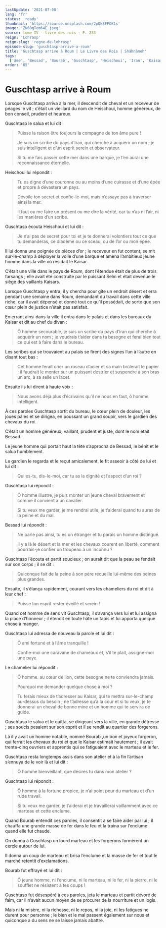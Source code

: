 ```yaml
---
lastUpdate: '2021-07-08'
lang: 'fr'
status: 'ready'
thumbnail: 'https://source.unsplash.com/2pQk8FPOK1s'
image: 'ZN60gTem64E.jpeg'
source: tome IV - livre des rois - P. 233
reign: 'Lohrasp'
reign-slug: 'regne-de-lohrasp'
episode-slug: 'guschtasp-arrive-a-roum'
title: 'Guschtasp arrive à Roum | Le Livre des Rois | Shâhnâmeh'
tags:
  ['âme', 'Bessad', 'Bourab', 'Guschtasp', 'Heischoui', 'Iran', 'Kaisar', 'Kaisars', 'Roum', 'Selm']
order: '05'
---
```


<!-- LTeX: language=fr -->

# Guschtasp arrive à Roum

Lorsque Guschtasp arriva à la mer, il descendit de cheval et un receveur de péages le vit ; c’était un vieillard du nom de Heischoui, homme généreux, de bon conseil, prudent et heureux.

Guschtasp le salua et lui dit :

> Puisse la raison être toujours la compagne de ton âme pure !
>
> Je suis un scribe du pays d’Iran, qui cherche à acquérir un nom ; je suis intelligent et d’un esprit serein et observateur.
>
> Si tu me fais passer cette mer dans une barque, je t’en aurai une reconnaissance éternelle.

Heischoui lui répondit :

> Tu es digne d’une couronne ou au moins d’une cuirasse et d’une épée et propre à dévastera un pays.
>
> Dévoile ton secret et confie-le-moi, mais n’essaye pas à traverser ainsi la mer.
>
> Il faut ou me faire un présent ou me dire la vérité, car tu n’as ni l’air, ni les manières d’un scribe.

Guschtasp écouta Heischoui et lui dit :

> Je n’ai pas de secret pour toi et je te donnerai volontiers tout ce que tu demanderas, ce diadème ou ce sceau, ou de l’or ou mon épée.

Il lui donna une poignée de pièces d’or ; le receveur en fut content, se mit sur-le-champ à déployer la voile d’une barque et amena l’ambitieux jeune homme dans la ville où résidait le Kaisar.

C’était une ville dans le pays de Roum, dont l’étendue était de plus de trois farsangs ; elle avait été construite par le puissant Selm et était devenue le siège des vaillants Kaisars.

Lorsque Guschtasp y entra, il y chercha pour gîte un endroit désert et erra pendant une semaine dans Roum, demandant du travail dans cette ville riche, car il avait dépensé et donné tout ce qu’il possédait, de sorte que son cœur plein de justice n’était pas satisfait.

En errant ainsi dans la ville il entra dans le palais et dans les bureaux du Kaisar et dit au chef du divan :

> Ô homme secourable, je suis un scribe du pays d’Iran qui cherche à acquérir un nom ; je voudrais t’aider dans ta besogne et ferai bien tout ce qui est à faire dans le bureau.

Les scribes qui se trouvaient au palais se firent des signes l’un à l’autre en disant tout bas :

> Cet homme ferait crier un roseau d’acier et sa main brûlerait le papier ; il faudrait le monter sur un puissant destrier et suspendre à son bras un arc, à sa selle un lacet.

Ensuite ils lui dirent à haute voix :

> Nous avons déjà plus d’écrivains qu’il ne nous en faut, ô homme intelligent.

À ces paroles Guschtasp sortit du bureau, le cœur plein de douleur, les joues pâles et se dirigea, en poussant un grand soupir, vers le gardien des chevaux du roi.

C’était un homme généreux, vaillant, prudent et juste, dont le nom était Bessad.

Le jeune homme qui portait haut la tête s’approcha de Bessad, le bénit et le salua humblement.

Le gardien le regarda et le reçut amicalement, le fit asseoir à côté de lui et lui dit :

> Qui es-tu, dis-Ie-moi, car tu as la dignité et l’aspect d’un roi ?

Guschtasp lui répondit :

> Ô homme illustre, je puis monter un jeune cheval bravement et comme il convient à un cavalier.
>
> Si tu veux me garder, je me rendrai utile, je t’aiderai quand tu auras de la peine et du mal.

Bessad lui répondit :

> Ne parle pas ainsi, tu es un étranger et tu parais un homme distingué.
>
> Il y a là le désert et la mer et les chevaux courent en liberté, comment pourrais-je confier un troupeau à un inconnu ?

Guschtasp l’écouta et partit soucieux ; on aurait dit que la peau se fendait sur son corps ; il se dit :

> Quiconque fait de la peine à son père recueille lui-même des peines plus grandes.

Ensuite, il s’élança rapidement, courant vers les chameliers du roi et dit à leur chef :

> Puisse ton esprit rester éveillé et serein !

Quand cet homme de sens vit Guschtasp, il s’avança vers lui et lui assigna la place d’honneur ; il étendit en toute hâte un tapis et lui apporta quelque chose à manger.

Guschtasp lui adressa de nouveau la parole et lui dit :

> Ô ami fortuné et à l’âme tranquille !
>
> Confie-moi une caravane de chameaux et, s’il te plait, assigne-moi une paye.

Le chamelier lui répondit :

> Ô homme. au cœur de lion, cette besogne ne te conviendra jamais.
>
> Pourquoi me demander quelque chose à moi ?
>
> Tu ferais mieux de t’adresser au Kaisar, qui te mettra sur-le-champ au-dessus du besoin ; ne t’adresse qu’à la cour et si tu veux, je te donnerai un cheval de bonne mine et un homme qui te servira de guide.

Guschtasp le salua et le quitta, se dirigeant vers la ville, en grande détresse ; ses soucis pesaient sur son esprit et il se rendit au quartier des forgerons.

Là il y avait un homme notable, nommé Bourab ,un bon et joyeux forgeron, qui ferrait les chevaux du roi et que le Kaisar estimait hautement ; il avait trente-cinq ouvriers et apprentis qui se fatiguaient avec le marteau et le fer.

Guschtasp resta longtemps assis dans son atelier et à la fin l’artisan s’ennuya de le voir là et lui dit :

> Ô homme bienveillant, que désires tu dans mon atelier ?

Guschtasp lui répondit :

> Ô homme à la fortune propice, je n’ai point peur du marteau et d’un rude travail.
>
> Si tu veux me garder, je t’aiderai et je travaillerai vaillamment avec ce marteau et cette enclume.

Quand Bourab entendit ces paroles, il consentit à se faire aider par lui ; il chauffa une grande masse de fer dans le feu et la traina sur l’enclume quand elle fut chaude.

On donna à Guschtasp un lourd marteau et les forgerons formèrent un cercle autour de lui.

Il donna un coup de marteau et brisa l’enclume et la masse de fer et tout le marché retentit d’exclamations.

Bourab fut effrayé et lui dit :

> Ô jeune homme, ni l’enclume, ni le marteau, ni le fer, ni la pierre, ni le soufflet ne résistent à tes coups !

Guschtasp fut désespéré à ces paroles, jeta le marteau et partit dévoré de faim, car il n’avait aucun moyen de se procurer de la nourriture et un logis.

Mais ni la misère, ni la richesse, ni le repos, ni la joie, ni les fatigues ne durent pour personne ; le bien et le mal passent également sur nous et quiconque a du sens ne se laisse jamais abattre.
